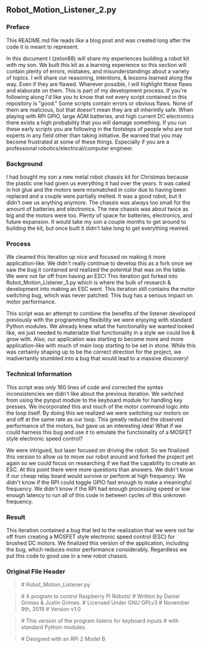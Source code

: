 ## Robot_Motion_Listener_2.py

### Preface
This README.md file reads like a blog post and was created long after the code it is
meant to represent.

In this document I (zelon88) will share my experiences building a robot kit with my 
son. We built this kit as a learning experience so this section will contain plenty 
of errors, mistakes, and misunderstandings about a variety of topics. I will share 
our reasoning, intentions, & lessons learned along the way. Even if they are flawed.
Wherever possible, I will highlight these flaws and elaborate on them. This is part of 
my development process. If you're following along I'd like you to know that not every
script contained in this repository is "good." Some scripts contain errors or obvious
flaws. None of them are malicious, but that doesn't mean they are all inherintly safe.
When playing with RPI GPIO, large AGM batteries, and high current DC electronics there
exists a high probability that you will damage something. If you run these early scripts
you are following in the footsteps of people who are not experts in any field other than
taking initiative. Be warned that you may become frustrated at some of these things.
Especially if you are a professional robotics/electrical/computer engineer.

### Background
I had bought my son a new metal robot chassis kit for Christmas because the plastic one
had given us everything it had over the years. It was caked in hot glue and the motors
were mismatched in color due to having been replaced and a couple were partially melted.
It was a good robot, but it didn't owe us anything anymore. The chassis was always too 
small for the amount of batteries and electronics. The new chassis was about twice as big
and the motors were too. Plenty of space for batteries, electronics, and future expansion.
It would take my son a couple months to get around to building the kit, but once built
it didn't take long to get everything rewired. 

### Process
We cleaned this iteration up nice and focused on making it more application-like. 
We didn't really continue to develop this as a fork once we saw the bug it contained and
realized the potential that was on the table. We were not far off from having an ESC!
This iteration got forked into Robot_Motion_Listener_3.py which is where the bulk of 
research & development into making an ESC went. This iteration still contains the motor
switching bug, which was never patched. This bug has a serious impact on motor performance.

This script was an attempt to combine the benefits of the listener developed previously
with the programming flexibility we were enjoying with standard Python modules. We already
knew what the functionality we wanted looked like, we just needed to materialze that 
functionality in a style we could live & grow with. Also, our application was starting to
become more and more application-like with much of main loop starting to be set in stone.
While this was certainly shaping up to be the correct direction for the project, we 
inadvertantly stumbled into a bug that would lead to a massive discovery!

### Technical Information
This script was only 160 lines of code and corrected the syntax inconsistencies we didn't 
like about the previous iteration. We switched from using the pynput module to the keyboard
module for handling key presses. We incorporated this and much of the motor command logic 
into the loop itself. By doing this we realized we were switching our motors on and off at
the same rate as our loop. This greatly reduced the observed performance of the motors, but
gave us an interesting idea! What if we could harness this bug and use it to emulate the
functionality of a MOSFET style electronic speed control?

We were intrigued, but laser focused on driving the robot. So we finalized this version to
allow us to move our robot around and forked the project yet again so we could focus on 
researching if we had the capability to create an ESC. At this point there were more questions
than answers. We didn't know if our cheap relay board would survive or perform at high
frequency. We didn't know if the RPI could toggle GPIO fast enough to make a meaningful
frequency. We didn't know if the RPI had enough processing speed or low enough latency to run
all of this code in between cycles of this unknown frequency. 

### Result
This iteration contained a bug that led to the realization that we were not far off from
creating a MOSFET style electronic speed control (ESC) for brushed DC motors. We finalized
this version of the application, including the bug, which reduces motor performance considerably.
Regardless we put this code to good use in a new robot chassis.

### Original File Header
> \# Robot_Motion_Listener.py

> \# A program to control Raspberry Pi Robots! 
> \# Written by Daniel Grimes & Justin Grimes.
> \# Licensed Under GNU GPLv3
> \# November 9th, 2019
> \# Version v1.0

> \# This version of the program listens for keyboard inputs
> \# with standard Python modules.

> \# Designed with an RPi 2 Model B
